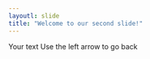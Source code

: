 ```yaml
---
layoutl: slide
title: "Welcome to our second slide!"
---
```

Your text
Use the left arrow to go back
